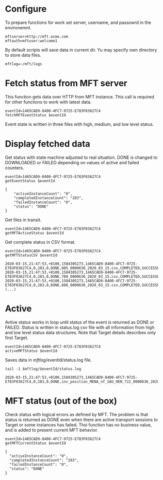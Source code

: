 
# Configure

To prepare functions for work set server, username, and passowrd in the environemnt.

```
mftserver=http://mft.acme.com
mftauth=mftuser:welcome1
```

By default scripts will save data in current dir. Yu may specify own directory to store data files.

```
mftlog=~/mft/logs
```

# Fetch status from MFT server

This function gets data over HTTP from MFT instance. This call is required for other functions to work with latest data.

```
eventId=1465CAD9-8400-4FC7-9725-E783F03627C4
fetchMFTEventStatus $eventId
```

Event state is written in three files with high, medium, and low level status.

# Display fetched data

Get status with state machine adjusted to real situation. DONE is changed to DOWNLOADED or FAILED depending on values of active and failed counters.


```
eventId=1465CAD9-8400-4FC7-9725-E783F03627C4
getEventStatus $eventId
```

```
{
    "activeInstanceCount": "0",
    "completedInstanceCount": "283",
    "failedInstanceCount": "0",
    "status": "DONE"
}
```

Get files in transit.

```
eventId=1465CAD9-8400-4FC7-9725-E783F03627C4
getMFTActiveStatus $eventId
```

Get complete status in CSV format.

```
eventId=1465CAD9-8400-4FC7-9725-E783F03627C4
getMFTStatusCSV $eventId
```

```
2020-03-15,21:47:53,+0100,1584305273,1465CAD9-8400-4FC7-9725-E783F03627C4,0,283,0,DONE,885_0000636_2020_03_15.csv,COMPLETED,SUCCESSFUL,89221,COMPLETED,SUCCESSFUL,89221
2020-03-15,21:47:53,+0100,1584305273,1465CAD9-8400-4FC7-9725-E783F03627C4,0,283,0,DONE,709_0000636_2020_03_15.csv,COMPLETED,SUCCESSFUL,18202204,COMPLETED,SUCCESSFUL,18202204
2020-03-15,21:47:53,+0100,1584305273,1465CAD9-8400-4FC7-9725-E783F03627C4,0,283,0,DONE,608_0000636_2020_03_15.csv,COMPLETED,SUCCESSFUL,43778934,COMPLETED,SUCCESSFUL,43778934
(...)
```

# Active 

Avtive status works in loop until status of the event is returned as DONE or FAILED. Status is written in status.log csv file with all information from high and low level status data structures. Note that Target details describes only first Target.

```
eventId=1465CAD9-8400-4FC7-9725-E783F03627C4
activeMFTStatus $eventId
```

Saves data in $mftlog/$eventId/status.log file.

```
tail -1 $mftlog/$eventId/status.log

2020-03-15,21:47:53,+0100,1584305273,1465CAD9-8400-4FC7-9725-E783F03627C4,0,283,0,DONE,inv_position_MENA_nf_SAU_HEN_722_0000636_2020_03_15.csv,COMPLETED,SUCCESSFUL,38228526,COMPLETED,SUCCESSFUL,38228526
```


# MFT status (out of the box)

Check status with logical errors as defined by MFT. The problem is that status is returned as DONE even when there are active transport sessions to Target or some instances has failed. Thsi function has no business value, and is added to present current MFT behavior.

```
eventId=1465CAD9-8400-4FC7-9725-E783F03627C4
getMFTCurrentStatus $eventId
```
```
{
  "activeInstanceCount": "0",
  "completedInstanceCount": "283",
  "failedInstanceCount": "0",
  "status": "DONE"
}
```

